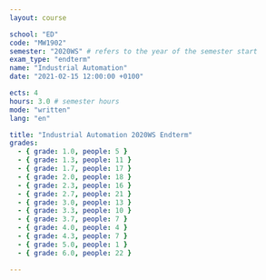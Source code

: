 ```yaml
---
layout: course

school: "ED"
code: "MW1902"
semester: "2020WS" # refers to the year of the semester start
exam_type: "endterm"
name: "Industrial Automation"
date: "2021-02-15 12:00:00 +0100"

ects: 4
hours: 3.0 # semester hours
mode: "written"
lang: "en"

title: "Industrial Automation 2020WS Endterm"
grades:
  - { grade: 1.0, people: 5 }
  - { grade: 1.3, people: 11 }
  - { grade: 1.7, people: 17 }
  - { grade: 2.0, people: 18 }
  - { grade: 2.3, people: 16 }
  - { grade: 2.7, people: 21 }
  - { grade: 3.0, people: 13 }
  - { grade: 3.3, people: 10 }
  - { grade: 3.7, people: 7 }
  - { grade: 4.0, people: 4 }
  - { grade: 4.3, people: 7 }
  - { grade: 5.0, people: 1 }
  - { grade: 6.0, people: 22 }

---
```



